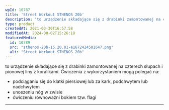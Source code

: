 ```yaml
---
wpId: 10787
title: 'Street Workout STHENOS 20b'
description: 'to urządzenie składające się z drabinki zamontowanej na czterech słupach i pionowej liny z koralikami. Ćwiczenia z wykorzystaniem mogą polegać na: podciąganiu się do klatki piersiowej lub za kark, podchwytem lub nadchwytem unoszeniu nóg w zwisie ćwiczeniu równoważni bokiem tzw. flagi'
type: product
createdAt: 2021-03-30T16:57:58
modifiedAt: 2024-08-02T15:26:18
featuredMedia:
  id: 10789
  src: "sthenos-20b-15.20.01-e1672424501647.png"
  alt: "Street Workout STHENOS 20b"
---
```



to urządzenie składające się z drabinki zamontowanej na czterech słupach i pionowej liny z koralikami. Ćwiczenia z wykorzystaniem mogą polegać na:

*   podciąganiu się do klatki piersiowej lub za kark, podchwytem lub nadchwytem
*   unoszeniu nóg w zwisie
*   ćwiczeniu równoważni bokiem tzw. flagi

* * *